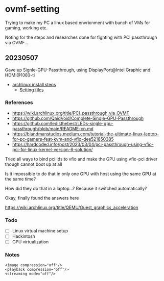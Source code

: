 # ovmf-setting
Trying to make my PC a linux based envrionment with bunch of VMs for gaming, working etc.

Noting for the steps and researches done for fighting with PCI passthrough via OVMF...

## 20230507
Gave up Signle-GPU-Passthrough, using DisplayPort@Intel Graphic and HDMI@1080-ti

- [archlinux install steps](https://github.com/sjulianryo/ovmf-setting/blob/main/20230507/archlinux-install.md)
    - [Setting files](https://github.com/sjulianryo/ovmf-setting/tree/main/20230507)

### References

- https://wiki.archlinux.org/title/PCI_passthrough_via_OVMF
- https://github.com/QaidVoid/Complete-Single-GPU-Passthrough
- https://github.com/ledisthebest/LEDs-single-gpu-passthrough/blob/main/README-cn.md
- https://blandmanstudios.medium.com/tutorial-the-ultimate-linux-laptop-for-pc-gamers-feat-kvm-and-vfio-dee521850385
- https://hardcoded.info/post/2023/03/04/pci-passthrough-using-vfio-pci-for-linux-kernel-version-6-solution/

Tried all ways to bind pci ids to vfio and make the GPU using vfio-pci driver though cannot boot up at all

Is it impossible to do that in only one GPU with host using the same GPU at the same time?

How did they do that in a laptop...? Because it switched automatically?

Okay, finally found the answers here

https://wiki.archlinux.org/title/QEMU/Guest_graphics_acceleration

### Todo
- [ ] Linux virtual machine setup
- [ ] Hackintosh
- [ ] GPU virtualization

### Notes
```
<image compression="off"/>
<playback compression='off'/>
<streaming mode="off"/>
```
